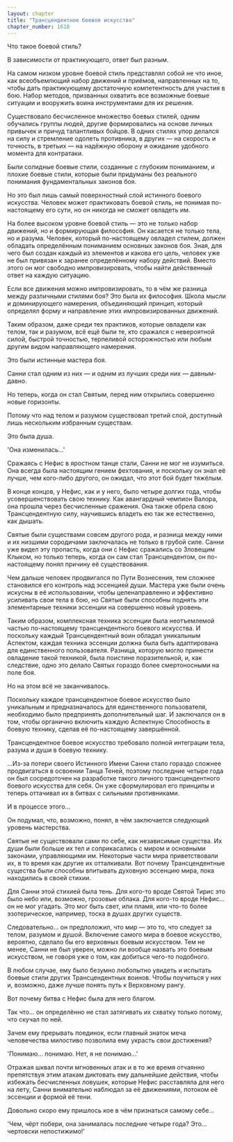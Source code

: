 ```yaml
---
layout: chapter
title: "Трансцендентное боевое искусство"
chapter_number: 1618
---
```




Что такое боевой стиль?

В зависимости от практикующего, ответ был разным.

На самом низком уровне боевой стиль представлял собой не что иное, как всеобъемлющий набор движений и приёмов, направленных на то, чтобы дать практикующему достаточную компетентность для участия в бою. Набор методов, призванных охватить все возможные боевые ситуации и вооружить воина инструментами для их решения.

Существовало бесчисленное множество боевых стилей, одним обучались группы людей, другие формировались на основе личных привычек и причуд талантливых бойцов. В одних стилях упор делался на силу и стремление одолеть противника, в других — на скорость и точность, в третьих — на надёжную оборону и ожидание удобного момента для контратаки.

Были солидные боевые стили, созданные с глубоким пониманием, и плохие боевые стили, которые были придуманы без реального понимания фундаментальных законов боя.

Но это был лишь самый поверхностный слой истинного боевого искусства. Человек может практиковать боевой стиль, не понимая по-настоящему его сути, но он никогда не сможет овладеть им.

На более высоком уровне боевой стиль — это не только набор движений, но и формирующая философия. Он касается не только тела, но и разума. Человек, который по-настоящему овладел стилем, должен обладать определённым пониманием основных законов боя. Зная, для чего был создан каждый из элементов и какова его цель, человек уже не был привязан к заранее определённому набору действий. Вместо этого он мог свободно импровизировать, чтобы найти действенный ответ на каждую ситуацию.

Если все движения можно импровизировать, то в чём же разница между различными стилями боя? Это была их философия. Школа мысли и доминирующего намерения, объединяющий принцип, который определял форму и направление этих импровизированных движений.

Таким образом, даже среди тех практиков, которые овладели как телом, так и разумом, всё ещё были те, кто сражался с невероятной силой, быстрой точностью, терпеливой осторожностью или любым другим видом направляющего намерения.

Это были истинные мастера боя.

Санни стал одним из них — и одним из лучших среди них — давным-давно.

Но теперь, когда он стал Святым, перед ним открылись совершенно новые горизонты.

Потому что над телом и разумом существовал третий слой, доступный лишь нескольким избранным существам.

Это была душа.

'Она изменилась...'

Сражаясь с Нефис в яростном танце стали, Санни не мог не изумиться. Она всегда была настоящим гением фехтования, и поскольку он знал её лучше, чем кого-либо другого, он ожидал, что этот бой будет тяжёлым.

В конце концов, у Нефис, как и у него, было четыре долгих года, чтобы усовершенствовать свою технику. Как авангардный чемпион Валора, она прошла через бесчисленные сражения. Она также обрела свою Трансцендентную силу, научившись владеть ею так же естественно, как дышать.

Святые были существами совсем другого рода, и разница между ними и их низшими сородичами заключалась не только в грубой силе. Санни уже видел эту пропасть, когда они с Нефис сражались со Зловещим Клыком, но только теперь, когда он сам стал Трансцендентом, он по-настоящему понял причину её существования.

Чем дальше человек продвигался по Пути Вознесения, тем сложнее становился его контроль над эссенцией души. Мастера уже были очень искусны в её использовании, чтобы целенаправленно и эффективно усиливать свои тела в бою, но Святые были способны поднять эти элементарные техники эссенции на совершенно новый уровень.

Таким образом, комплексная техника эссенции была неотъемлемой частью по-настоящему трансцендентного боевого искусства. И поскольку каждый Трансцендентный воин обладал уникальным Аспектом, каждая техника эссенции должна была быть адаптирована для единственного пользователя. Разница, которую могло принести овладение такой техникой, была поистине поразительной, и, как следствие, одно это делало Святых гораздо более смертоносными на поле боя.

Но на этом всё не заканчивалось.

Поскольку каждое трансцендентное боевое искусство было уникальным и предназначалось для единственного пользователя, необходимо было предпринять дополнительный шаг. И заключался он в том, чтобы органично включить каждую Аспектную Способность в боевую технику, сделав её по-настоящему завершённой.

Трансцендентное боевое искусство требовало полной интеграции тела, разума и души в боевую технику.

...Из-за потери своего Истинного Имени Санни стало гораздо сложнее продвигаться в освоении Танца Теней, поэтому последние четыре года он был сосредоточен на разработке такого личного трансцендентного боевого искусства для себя. Он уже сформулировал его принципы и теперь оттачивал их в битвах с сильными противниками.

И в процессе этого...

Он подумал, что, возможно, понял, в чём заключается следующий уровень мастерства.

Святые не существовали сами по себе, как независимые существа. Их души были больше их тел и соприкасались с миром и основными законами, управляющими им. Некоторые части мира приветствовали их, в то время как другие их отталкивали. Вот почему Трансцендентные существа были способны впитывать духовную эссенцию мира, пока находились в своей стихии.

Для Санни этой стихией была тень. Для кого-то вроде Святой Тирис это было небо или, возможно, грозовые облака. Для кого-то вроде Нефис... он не мог угадать. Это мог быть свет, или пламя, или что-то более эзотерическое, например, тоска в душах других существ.

Следовательно... он предположил, что мир — это то, что следует за телом, разумом и душой. Включение самого мира в боевое искусство, вероятно, сделало бы его верховных боевым искусством. Тем не менее, Санни не был уверен, можно ли вообще назвать это боевым искусством, не говоря уже о том, как добиться чего-то подобного.

В любом случае, ему было безумно любопытно увидеть и испытать боевые стили других Трансцендентных воинов. Чтобы поучиться у них и, возможно, даже лучше понять путь к Верховному рангу.

Вот почему битва с Нефис была для него благом.

Так что... он определённо не стал затягивать их схватку только потому, что скучал по ней.

Зачем ему прерывать поединок, если главный знаток меча человечества милостиво позволила ему украсть свои достижения?

'Понимаю... понимаю. Нет, я не понимаю...'

Отражая шквал почти мгновенных атак и в то же время отчаянно препятствуя этим атакам диктовать ему дальнейшие действия, чтобы избежать бесчисленных ловушек, которые Нефис расставляла для него на лету, Санни внимательно наблюдал за её движениями, потоком её эссенции и формой её тени.

Довольно скоро ему пришлось кое в чём признаться самому себе...

'Чем, чёрт побери, она занималась последние четыре года? Это... чертовски непостижимо!'

